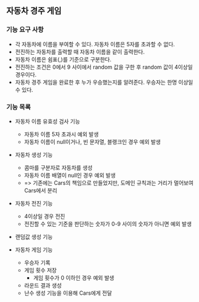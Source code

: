 ## 자동차 경주 게임

### 기능 요구 사항

- 각 자동차에 이름을 부여할 수 있다. 자동차 이름은 5자를 초과할 수 없다.
- 전진하는 자동차를 출력할 때 자동차 이름을 같이 출력한다.
- 자동차 이름은 쉼표(,)를 기준으로 구분한다.
- 전진하는 조건은 0에서 9 사이에서 random 값을 구한 후 random 값이 4이상일 경우이다.
- 자동차 경주 게임을 완료한 후 누가 우승했는지를 알려준다. 우승자는 한명 이상일 수 있다.


### 기능 목록

- 자동차 이름 유효성 검사 기능
  - 자동차 이름 5자 초과시 예외 발생
  - 자동차 이름이 null이거나, 빈 문자열, 블랭크인 경우 예외 발생 

- 자동차 생성 기능
  - 콤마를 구분자로 자동차를 생성
  - 자동차 이름 배열이 null인 경우 예외 발생
  - => 기존에는 Cars의 책임으로 만들었지만, 도메인 규칙과는 거리가 멀어보여 Cars에서 분리

- 자동차 전진 기능
  - 4이상일 경우 전진
  - 전진할 수 있는 기준을 판단하는 숫자가 0-9 사이의 숫자가 아니면 예외 발생

- 랜덤값 생성 기능

- 자동차 게임 기능
  - 우승자 기록
  - 게임 횟수 저장 
    - 게임 횟수가 0 이하인 경우 예외 발생
  - 라운드 결과 생성
  - 난수 생성 기능을 이용해 Cars에게 전달